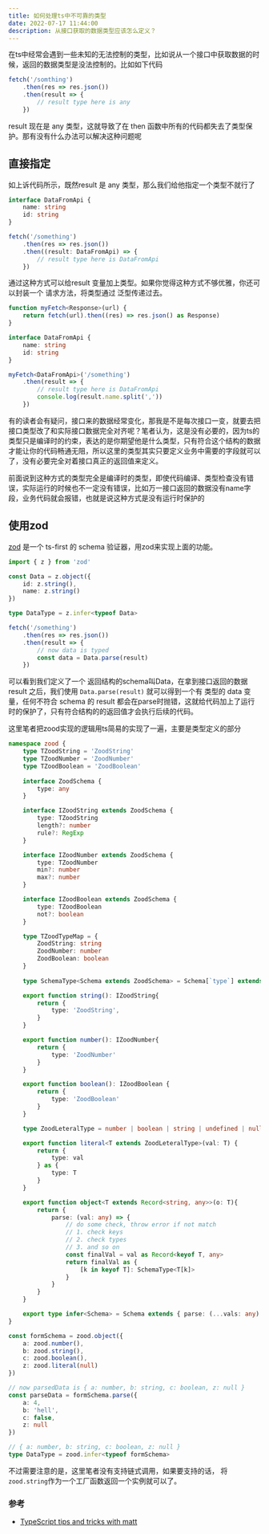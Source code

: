 ```yaml
---
title: 如何处理ts中不可靠的类型
date: 2022-07-17 11:44:00
description: 从接口获取的数据类型应该怎么定义？
---
```



在ts中经常会遇到一些未知的无法控制的类型，比如说从一个接口中获取数据的时候，返回的数据类型是没法控制的。比如如下代码

```ts
fetch('/somthing')
	.then(res => res.json())
	.then(result => {
		// result type here is any
	})
```

result 现在是 any 类型，这就导致了在 then 函数中所有的代码都失去了类型保护。那有没有什么办法可以解决这种问题呢

## 直接指定

如上诉代码所示，既然result 是 any 类型，那么我们给他指定一个类型不就行了
```ts
interface DataFromApi {
	name: string
	id: string
}

fetch('/something')
	.then(res => res.json())
	.then((result: DataFromApi) => {
		// result type here is DataFromApi
	})
```

通过这种方式可以给result 变量加上类型。如果你觉得这种方式不够优雅，你还可以封装一个 请求方法，将类型通过 泛型传递过去。

```ts
function myFetch<Response>(url) {
	return fetch(url).then((res) => res.json() as Response)
}

interface DataFromApi {
	name: string
	id: string
}

myFetch<DataFromApi>('/something')
	.then(result => {
		// result type here is DataFromApi
		console.log(result.name.split(','))
	})
```

有的读者会有疑问，接口来的数据经常变化，那我是不是每次接口一变，就要去把接口类型改了和实际接口数据完全对齐呢？笔者认为，这是没有必要的，因为ts的类型只是编译时的约束，表达的是你期望他是什么类型，只有符合这个结构的数据才能让你的代码畅通无阻，所以这里的类型其实只要定义业务中需要的字段就可以了，没有必要完全对着接口真正的返回值来定义。

前面说到这种方式的类型完全是编译时的类型，即使代码编译、类型检查没有错误，实际运行的时候也不一定没有错误，比如万一接口返回的数据没有name字段，业务代码就会报错，也就是说这种方式是没有运行时保护的

## 使用zod

[zod](https://github.com/colinhacks/zod) 是一个 ts-first 的 schema 验证器，用zod来实现上面的功能。

```ts
import { z } from 'zod'

const Data = z.object({
	id: z.string(),
	name: z.string()
})

type DataType = z.infer<typeof Data>

fetch('/something')
	.then(res => res.json())
	.then(result => {
		// now data is typed
		const data = Data.parse(result)
	})
```

可以看到我们定义了一个 返回结构的schema叫Data，在拿到接口返回的数据result 之后，我们使用 `Data.parse(result)` 就可以得到一个有 类型的 data 变量，任何不符合 schema 的 result 都会在parse时抛错，这就给代码加上了运行时的保护了，只有符合结构的的返回值才会执行后续的代码。

这里笔者把zood实现的逻辑用ts简易的实现了一遍，主要是类型定义的部分

```ts
namespace zood {
	type TZoodString = 'ZoodString'
	type TZoodNumber = 'ZoodNumber'
	type TZoodBoolean = 'ZoodBoolean'
	
	interface ZoodSchema {
		type: any
	}

	interface IZoodString extends ZoodSchema {
		type: TZoodString
		length?: number
		rule?: RegExp
	}

	interface IZoodNumber extends ZoodSchema {
		type: TZoodNumber
		min?: number
		max?: number	
	}

	interface IZoodBoolean extends ZoodSchema {
		type: TZoodBoolean
		not?: boolean
	}

	type TZoodTypeMap = {
		ZoodString: string
		ZoodNumber: number
		ZoodBoolean: boolean
	}
	
	type SchemaType<Schema extends ZoodSchema> = Schema[`type`] extends keyof TZoodTypeMap ? TZoodTypeMap[Schema[`type`]] : Schema[`type`]

	export function string(): IZoodString{
		return {
			type: 'ZoodString',
		}
	}

	export function number(): IZoodNumber{
		return {
			type: 'ZoodNumber'
		}
	}

	export function boolean(): IZoodBoolean {
		return {
			type: 'ZoodBoolean'
		}
	}

	type ZoodLeteralType = number | boolean | string | undefined | null

	export function literal<T extends ZoodLeteralType>(val: T) {
		return {
			type: val
		} as {
			type: T
		}
	}

	export function object<T extends Record<string, any>>(o: T){
		return {
			parse: (val: any) => {
				// do some check, throw error if not match
				// 1. check keys
				// 2. check types
				// 3. and so on
				const finalVal = val as Record<keyof T, any>
				return finalVal as {
					[k in keyof T]: SchemaType<T[k]>
				}
			}
		}
	}

	export type infer<Schema> = Schema extends { parse: (...vals: any) => infer T } ? T : never
}

const formSchema = zood.object({
	a: zood.number(),
	b: zood.string(),
	c: zood.boolean(),
	z: zood.literal(null)
})

// now parsedData is { a: number, b: string, c: boolean, z: null }
const parseData = formSchema.parse({
	a: 4,
	b: 'hell',
	c: false,
	z: null
})

// { a: number, b: string, c: boolean, z: null }
type DataType = zood.infer<typeof formSchema>
```

不过需要注意的是，这里笔者没有支持链式调用，如果要支持的话， 将`zood.string`作为一个工厂函数返回一个实例就可以了。

### 参考

- [TypeScript tips and tricks with matt](https://www.youtube.com/watch?v=hBk4nV7q6-w)
